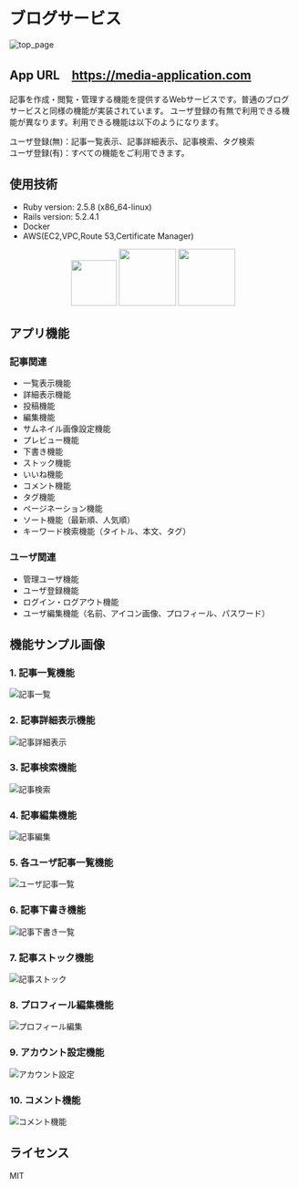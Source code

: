 #  ブログサービス

![top_page](https://user-images.githubusercontent.com/57606507/87867878-4072d400-c9cc-11ea-8e34-67f511c75822.png)

## App URL　**https://media-application.com** 

記事を作成・閲覧・管理する機能を提供するWebサービスです。普通のブログサービスと同様の機能が実装されています。
ユーザ登録の有無で利用できる機能が異なります。利用できる機能は以下のようになります。

ユーザ登録(無)：記事一覧表示、記事詳細表示、記事検索、タグ検索  
ユーザ登録(有)：すべての機能をご利用できます。
 
## 使用技術
- Ruby version: 2.5.8 (x86_64-linux)  
- Rails version: 5.2.4.1  
- Docker 
- AWS(EC2,VPC,Route 53,Certificate Manager)

<p align="center">
<img src="https://user-images.githubusercontent.com/57606507/78248075-ecc8a180-7526-11ea-985e-d74e30799ae2.png" height="80px;" />
<img src="https://user-images.githubusercontent.com/57606507/78248084-f0f4bf00-7526-11ea-8fa9-e79ffa6ce020.png" height="100px;" />
<img src="https://user-images.githubusercontent.com/57606507/78248089-f3571900-7526-11ea-8fb3-5fd30f0f1df3.png" height="100px;" />
</p>

## アプリ機能

### 記事関連
- 一覧表示機能  
- 詳細表示機能 
- 投稿機能 
- 編集機能
- サムネイル画像設定機能
- プレビュー機能
- 下書き機能
- ストック機能
- いいね機能
- コメント機能
- タグ機能
- ページネーション機能
- ソート機能（最新順、人気順）
- キーワード検索機能（タイトル、本文、タグ）

### ユーザ関連
- 管理ユーザ機能
- ユーザ登録機能
- ログイン・ログアウト機能
- ユーザ編集機能（名前、アイコン画像、プロフィール、パスワード）

## 機能サンプル画像

### 1. 記事一覧機能
![記事一覧](https://user-images.githubusercontent.com/57606507/87867905-76b05380-c9cc-11ea-8010-032a50498bf7.png)

### 2. 記事詳細表示機能
![記事詳細表示](https://user-images.githubusercontent.com/57606507/87867913-7b750780-c9cc-11ea-83ce-bad1db403105.png)

### 3. 記事検索機能
![記事検索](https://user-images.githubusercontent.com/57606507/87867911-7adc7100-c9cc-11ea-95a3-7fb2d8cae608.png)

### 4. 記事編集機能
![記事編集](https://user-images.githubusercontent.com/57606507/87867915-7c0d9e00-c9cc-11ea-9a49-4b4172678026.png)

### 5. 各ユーザ記事一覧機能
![ユーザ記事一覧](https://user-images.githubusercontent.com/57606507/87867912-7adc7100-c9cc-11ea-974e-0f3d8ebace04.png)

### 6. 記事下書き機能
![記事下書き一覧](https://user-images.githubusercontent.com/57606507/87867909-7a43da80-c9cc-11ea-905d-dbe401985413.png)

### 7. 記事ストック機能
![記事ストック](https://user-images.githubusercontent.com/57606507/87867904-7617bd00-c9cc-11ea-916e-4089b8c5bbb4.png)

### 8. プロフィール編集機能
![プロフィール編集](https://user-images.githubusercontent.com/57606507/87867910-7a43da80-c9cc-11ea-9b76-172aa25cd3ec.png)

### 9. アカウント設定機能
![アカウント設定](https://user-images.githubusercontent.com/57606507/87867919-7fa12500-c9cc-11ea-8c8f-60066339bbca.png)

### 10. コメント機能
![コメント機能](https://user-images.githubusercontent.com/57606507/86514425-f5de4d00-be4c-11ea-8087-1b82e1a79db5.png)

## ライセンス
MIT

